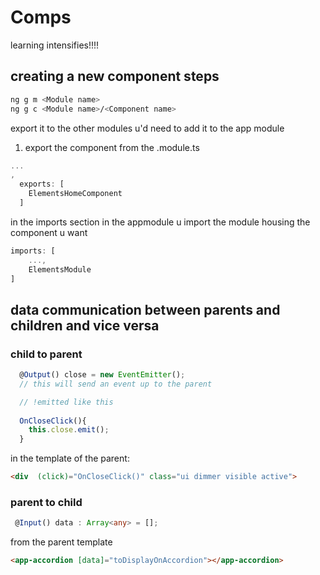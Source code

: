 # Comps


learning intensifies!!!!

## creating a new component steps

```bash
ng g m <Module name>
ng g c <Module name>/<Component name>
```

export it to the other modules u'd need to add it to the app module

1. export the component from the <module name>.module.ts

```js
...
,
  exports: [
    ElementsHomeComponent
  ]
```

in the imports section in the appmodule u import the module housing the component u want

```js
imports: [
    ...,
    ElementsModule
]

```



## data communication between parents and children and vice versa

### child to parent

```js
  @Output() close = new EventEmitter();
  // this will send an event up to the parent

  // !emitted like this
  
  OnCloseClick(){
    this.close.emit();
  }
```

in the template of the parent:

```html
<div  (click)="OnCloseClick()" class="ui dimmer visible active">
```


### parent to child

```ts
 @Input() data : Array<any> = [];
```

from the parent template

```html
<app-accordion [data]="toDisplayOnAccordion"></app-accordion>
```